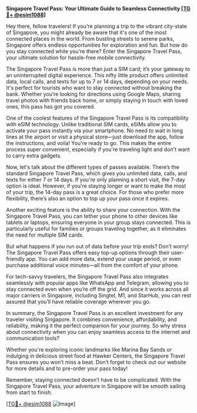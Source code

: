 **Singapore Travel Pass: Your Ultimate Guide to Seamless Connectivity [[TG💪+ @esim1088](https://t.me/s/esim1088)]**

Hey there, fellow travelers! If you're planning a trip to the vibrant city-state of Singapore, you might already be aware that it's one of the most connected places in the world. From bustling streets to serene parks, Singapore offers endless opportunities for exploration and fun. But how do you stay connected while you're there? Enter the Singapore Travel Pass, your ultimate solution for hassle-free mobile connectivity.

The Singapore Travel Pass is more than just a SIM card; it’s your gateway to an uninterrupted digital experience. This nifty little product offers unlimited data, local calls, and texts for up to 7 or 14 days, depending on your needs. It's perfect for tourists who want to stay connected without breaking the bank. Whether you’re looking for directions using Google Maps, sharing travel photos with friends back home, or simply staying in touch with loved ones, this pass has got you covered.

One of the coolest features of the Singapore Travel Pass is its compatibility with eSIM technology. Unlike traditional SIM cards, eSIMs allow you to activate your pass instantly via your smartphone. No need to wait in long lines at the airport or visit a physical store—just download the app, follow the instructions, and voila! You're ready to go. This makes the entire process super convenient, especially if you're traveling light and don't want to carry extra gadgets.

Now, let's talk about the different types of passes available. There’s the standard Singapore Travel Pass, which gives you unlimited data, calls, and texts for either 7 or 14 days. If you're only planning a short visit, the 7-day option is ideal. However, if you're staying longer or want to make the most of your trip, the 14-day pass is a great choice. For those who prefer more flexibility, there’s also an option to top up your pass once it expires.

Another exciting feature is the ability to share your connection. With the Singapore Travel Pass, you can tether your phone to other devices like tablets or laptops, ensuring everyone in your group stays connected. This is particularly useful for families or groups traveling together, as it eliminates the need for multiple SIM cards.

But what happens if you run out of data before your trip ends? Don’t worry! The Singapore Travel Pass offers easy top-up options through their user-friendly app. You can add more data, extend your usage period, or even purchase additional voice minutes—all from the comfort of your phone.

For tech-savvy travelers, the Singapore Travel Pass also integrates seamlessly with popular apps like WhatsApp and Telegram, allowing you to stay connected even when you’re off the grid. And since it works across all major carriers in Singapore, including Singtel, M1, and StarHub, you can rest assured that you’ll have reliable coverage wherever you go.

In summary, the Singapore Travel Pass is an excellent investment for any traveler visiting Singapore. It combines convenience, affordability, and reliability, making it the perfect companion for your journey. So why stress about connectivity when you can enjoy seamless access to the internet and communication tools?

Whether you're exploring iconic landmarks like Marina Bay Sands or indulging in delicious street food at Hawker Centers, the Singapore Travel Pass ensures you won’t miss a beat. Don’t forget to check out our website for more details and to pre-order your pass today!

Remember, staying connected doesn’t have to be complicated. With the Singapore Travel Pass, your adventure in Singapore will be smooth sailing from start to finish. 

[[TG💪+ @esim1088](https://t.me/s/esim1088) ![Image](https://i.postimg.cc/Y0z9fWf4/image.png)]
